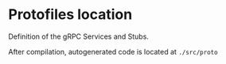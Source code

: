 # Protofiles location

Definition of the gRPC Services and Stubs.

After compilation, autogenerated code is located at `./src/proto`
